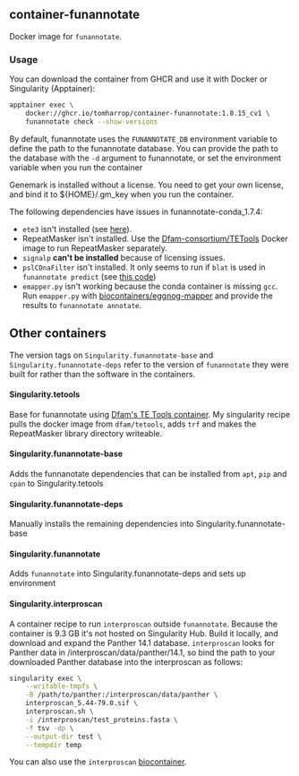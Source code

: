 ## container-funannotate

Docker image for `funannotate`.

### Usage

You can download the container from GHCR and use it with Docker or Singularity (Apptainer):

```bash
apptainer exec \
    docker://ghcr.io/tomharrop/container-funannotate:1.8.15_cv1 \
    funannotate check --show-versions
```

By default, funannotate uses the `FUNANNOTATE_DB` environment variable to define the path to the funannotate database. You can provide the path to the database with the `-d` argument to funannotate, or set the environment variable when you run the container

Genemark is installed without a license. You need to get your own license, and bind it to ${HOME}/.gm_key when you run the container.

The following dependencies have issues in funannotate-conda_1.7.4:

- `ete3` isn't installed (see [here](https://github.com/nextgenusfs/funannotate/issues/387#issuecomment-593024593)).
- RepeatMasker isn't installed. Use the [Dfam-consortium/TETools](https://github.com/Dfam-consortium/TETools) Docker image to run RepeatMasker separately.
- `signalp` **can't be installed** because of licensing issues.
- `pslCDnaFilter` isn't installed. It only seems to run if `blat` is used in `funannotate predict` (see [this code](https://github.com/nextgenusfs/funannotate/blob/eac3691b43e177ad452057a3128202491d59ca49/funannotate/predict.py#L460-L461))
- `emapper.py` isn't working because the conda container is missing `gcc`. Run `emapper.py` with [biocontainers/eggnog-mapper](https://quay.io/repository/biocontainers/eggnog-mapper) and provide the results to `funannotate annotate`.

## Other containers

The version tags on `Singularity.funannotate-base` and `Singularity.funannotate-deps` refer to the version of `funannotate` they were built for rather than the software in the containers.

#### Singularity.tetools

Base for funannotate using [Dfam's TE Tools container](https://github.com/Dfam-consortium/TETools).
My singularity recipe pulls the docker image from `dfam/tetools`, adds `trf` and makes the RepeatMasker library directory writeable.

#### Singularity.funannotate-base

Adds the funnanotate dependencies that can be installed from `apt`, `pip` and `cpan` to Singularity.tetools

#### Singularity.funannotate-deps

Manually installs the remaining dependencies into Singularity.funannotate-base

#### Singularity.funannotate

Adds `funannotate` into Singularity.funannotate-deps and sets up environment

#### Singularity.interproscan

A container recipe to run `interproscan` outside `funannotate`. Because the container is 9.3 GB it's not hosted on Singularity Hub. Build it locally, and download and expand the Panther 14.1 database. `interproscan` looks for Panther data in /interproscan/data/panther/14.1, so bind the path to your downloaded Panther database into the interproscan as follows:

```bash
singularity exec \
    --writable-tmpfs \
    -B /path/to/panther:/interproscan/data/panther \
    interproscan_5.44-79.0.sif \
    interproscan.sh \
    -i /interproscan/test_proteins.fasta \
    -f tsv -dp \
    --output-dir test \
    --tempdir temp
```

You can also use the `interproscan` [biocontainer](https://quay.io/repository/biocontainers/interproscan).
